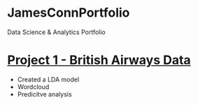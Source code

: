 # JamesConnPortfolio
Data Science &amp; Analytics Portfolio

# [Project 1 - British Airways Data](https://github.com/jconn5803/BritishAirwaysData)
* Created a LDA model
* Wordcloud
* Predicitve analysis
